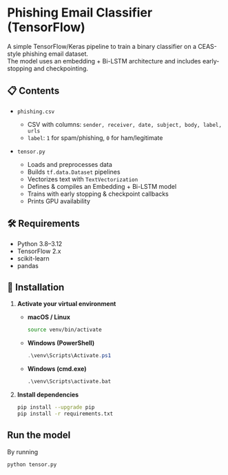 # Phishing Email Classifier (TensorFlow)

A simple TensorFlow/Keras pipeline to train a binary classifier on a CEAS-style phishing email dataset.  
The model uses an embedding + Bi-LSTM architecture and includes early-stopping and checkpointing.

## 📋 Contents

- `phishing.csv`  
  - CSV with columns: `sender, receiver, date, subject, body, label, urls`
  - `label`: `1` for spam/phishing, `0` for ham/legitimate

- `tensor.py`  
  - Loads and preprocesses data  
  - Builds `tf.data.Dataset` pipelines  
  - Vectorizes text with `TextVectorization`  
  - Defines & compiles an Embedding + Bi-LSTM model  
  - Trains with early stopping & checkpoint callbacks  
  - Prints GPU availability  

## 🛠️ Requirements

- Python 3.8–3.12  
- TensorFlow 2.x  
- scikit-learn  
- pandas  

## 🚀 Installation

1. **Activate your virtual environment**  
   - **macOS / Linux**  
     ```bash
     source venv/bin/activate
     ```  
   - **Windows (PowerShell)**  
     ```powershell
     .\venv\Scripts\Activate.ps1
     ```  
   - **Windows (cmd.exe)**  
     ```bat
     .\venv\Scripts\activate.bat
     ```

2. **Install dependencies**  
   ```bash
   pip install --upgrade pip
   pip install -r requirements.txt

## Run the model
By running
  ```bash
  python tensor.py
